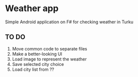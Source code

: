 ﻿# Weather app

Simple Android application on F# for checking weather in Turku

## TO DO

1. Move common code to separate files
2. Make a better-looking UI
3. Load image to represent the weather
4. Save selected city choice
5. Load city list from ??